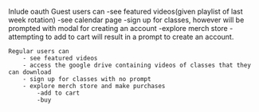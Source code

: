 Inlude oauth
    Guest users can 
        -see featured videos(given playlist of last week rotation)
        -see calendar page
        -sign up for classes, however will be prompted with modal for creating an account
        -explore merch store
            -attempting to add to cart will result in a prompt to create an account.

    Regular users can 
        - see featured videos
        - access the google drive containing videos of classes that they can download
        - sign up for classes with no prompt
        - explore merch store and make purchases
            -add to cart
            -buy